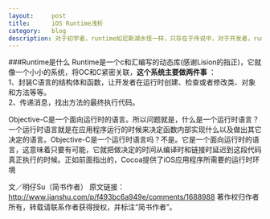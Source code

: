 ```yaml
---
layout:     post
title:      iOS Runtime浅析
category:   blog
description: 对于初学者，runtime如尼斯湖水怪一样，只存在于传说中，对于开发者，runtime是做好iOS开发，或是深刻掌握Objective C所必需理解的东西。大公司面试都喜欢问：你对runtime熟悉吗？并不是runtime在开发中经常用到，我认为它是OC最核心的部分，只有掌握好它，你才能理解其底层的原理，而不是做一个只会造轮子的码农。要练成盖世神功，需先奠定自身深厚的内功，而tuntime就是iOS开发中的内功。
---
```

###Runtime是什么
Runtime是一个c和汇编写的动态库(感谢Lision的指正)，它就像一个小小的系统，将OC和C紧密关联，**这个系统主要做两件事** ：   
1、封装C语言的结构体和函数，让开发者在运行时创建、检查或者修改类、对象和方法等等。   
2、传递消息，找出方法的最终执行代码。

Objective-C是一个面向运行时的语言。所以问题就是，什么是一个运行时语言？一个运行时语言就是在应用程序运行的时候来决定函数内部实现什么以及做出其它决定的语言。Objective-C是一个运行时语言吗？不是。它是一个面向运行时的语言，这意味着只要有可能，它就把做决定的时间从编译时和链接时延迟到这段代码真正执行的时候。正如前面指出的，Cocoa提供了iOS应用程序所需要的运行时环境


文／明仔Su（简书作者）
原文链接：http://www.jianshu.com/p/f493bc6a949e/comments/1688988
著作权归作者所有，转载请联系作者获得授权，并标注“简书作者”。